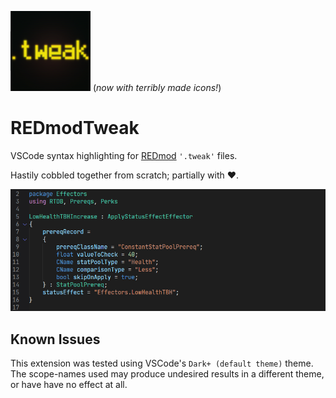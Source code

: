 ![redmodtweak-lang icon](resources/icon-128.png)
(*now with terribly made icons!*)
# REDmodTweak

VSCode syntax highlighting for [REDmod](https://www.cyberpunk.net/en/modding-support) `'.tweak'` files.

Hastily cobbled together from scratch; partially with ❤️. 

![syntax example image](resources/example.png)

## Known Issues

This extension was tested using VSCode's `Dark+ (default theme)` theme. The scope-names used may produce undesired results in a different theme, or have have no effect at all.

